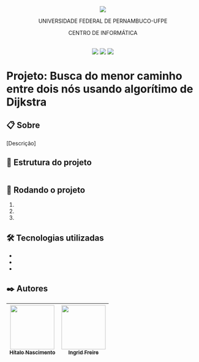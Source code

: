 <p align="center">
  <img align="center" src='https://user-images.githubusercontent.com/54161035/200095500-d5fec4ba-c97e-4f19-9e39-6764418a736b.png' />
</p>
<p align="center">UNIVERSIDADE FEDERAL DE PERNAMBUCO-UFPE</p>
<p align="center">CENTRO DE INFORMÁTICA</p>

##

<p align="center">
  <img align="center" src='https://img.shields.io/badge/Status-in%20progress-blue' />
  <img align="center" src='https://img.shields.io/badge/version-0.1-blue' />
  <img align="center" src='https://img.shields.io/badge/release%20date-abr/2023-blue' />
</p>

# Projeto: Busca do menor caminho entre dois nós usando algorítimo de Dijkstra

## 📋 Sobre

[Descrição]

## 📂 Estrutura do projeto

```

```

## 🚀 Rodando o projeto

1.
2.
3.

## 🛠️ Tecnologias utilizadas

-
-
-

## ✒️ Autores

| [<img src="https://avatars.githubusercontent.com/u/54161035?v=4" width=115><br><sub>Hítalo Nascimento</sub>](https://github.com/HitaloNasc) | [<img src="https://avatars.githubusercontent.com/u/100882928?v=4" width=115><br><sub>Ingrid Freire</sub>](https://github.com/ingridfsl) |
| :-----------------------------------------------------------------------------------------------------------------------------------------: | :-------------------------------------------------------------------------------------------------------------------------------------: |

